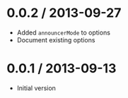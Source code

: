 0.0.2 / 2013-09-27
==================
  * Added `announcerMode` to options
  * Document existing options

0.0.1 / 2013-09-13
==================
  * Initial version
